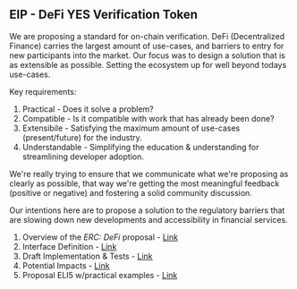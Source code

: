 ## EIP - DeFi YES Verification Token

We are proposing a standard for on-chain verification. DeFi (Decentralized Finance) carries the largest amount of use-cases, and barriers to entry for new participants into the market. Our focus was to design a solution that is as extensible as possible. Setting the ecosystem up for well beyond todays use-cases. 

Key requirements:
1. Practical - Does it solve a problem?
2. Compatible - Is it compatible with work that has already been done?
3. Extensibile - Satisfying the maximum amount of use-cases (present/future) for the industry.
4. Understandable - Simplifying the education & understanding for streamlining developer adoption.

We're really trying to ensure that we communicate what we're proposing as clearly as possible, that way we're getting the most meaningful feedback (positive or negative) and fostering a solid community discussion.

Our intentions here are to propose a solution to the regulatory barriers that are slowing down new developments and accessibility in financial services. 

1. Overview of the _ERC: DeFi_ proposal - [Link](https://github.com/sendwyre/EIPs/blob/master/EIPS/eip-compliance-token.md)
2. Interface Definition - [Link](https://github.com/sendwyre/yes-compliance-token/blob/master/docs/Interface.md)
3. Draft Implementation & Tests - [Link](https://github.com/sendwyre/yes-compliance-token)
4. Potential Impacts - [Link](https://github.com/sendwyre/yes-compliance-token/blob/master/docs/Potential%20Impacts.md) 
5. Proposal ELI5 w/practical examples - [Link](https://github.com/sendwyre/yes-compliance-token/blob/master/docs/ELI5.md)
